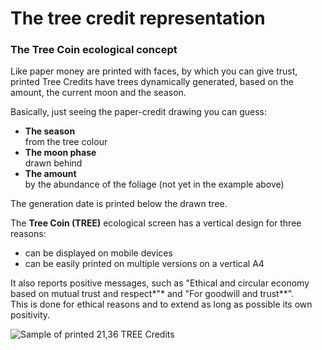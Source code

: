 # The tree credit representation


### The Tree Coin ecological concept

Like paper money are printed with faces, by which you can give trust, printed Tree Credits have trees dynamically generated, based on the amount, the current moon and the season.

Basically, just seeing the paper-credit drawing you can guess:

-	**The season**<br />from the tree colour
-	**The moon phase**<br />drawn behind
-	**The amount**<br />by the abundance of the foliage (not yet in the example above)

The generation date is printed below the drawn tree.

The **Tree Coin (TREE)** ecological screen has a vertical design for three reasons:
*	can be displayed on mobile devices
*	can be easily printed on multiple versions on a vertical A4

It also reports positive messages, such as "Ethical and circular economy based on mutual trust and respect*"* and "For goodwill and trust**".<br />
This is done for ethical reasons and to extend as long as possible its own positivity.

![​​Sample of printed 21,36 TREE Credits](../../_img/immagine.png)
